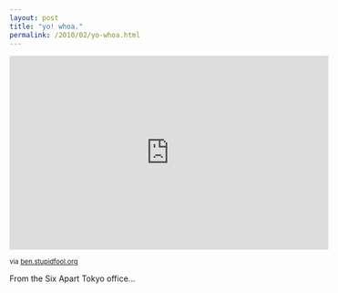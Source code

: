 ```yaml
---
layout: post
title: "yo! whoa."
permalink: /2010/02/yo-whoa.html
---
```


<embed allowfullscreen="true" allowscriptaccess="always" height="340" src="https://www.youtube.com/v/8nKr6kXoo9I&amp;fs=1" type="application/x-shockwave-flash" width="560" />

<p><small>via <a href="http://ben.stupidfool.org/typepad/2010/02/yo-yo.html">ben.stupidfool.org</a></small></p>

<p>From the Six Apart Tokyo office...</p>



